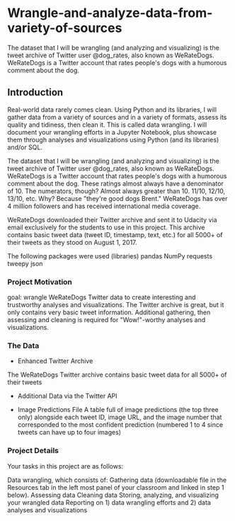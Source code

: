 # Wrangle-and-analyze-data-from-variety-of-sources
The dataset that I will be wrangling (and analyzing and visualizing) is the tweet archive of Twitter user @dog_rates, also known as WeRateDogs. WeRateDogs is a Twitter account that rates people's dogs with a humorous comment about the dog. 

## Introduction
Real-world data rarely comes clean. Using Python and its libraries, I will gather data from a variety of sources and in a variety of formats, assess its quality and tidiness, then clean it. This is called data wrangling. I will document your wrangling efforts in a Jupyter Notebook, plus showcase them through analyses and visualizations using Python (and its libraries) and/or SQL.

The dataset that I will be wrangling (and analyzing and visualizing) is the tweet archive of Twitter user @dog_rates, also known as WeRateDogs. WeRateDogs is a Twitter account that rates people's dogs with a humorous comment about the dog. These ratings almost always have a denominator of 10. The numerators, though? Almost always greater than 10. 11/10, 12/10, 13/10, etc. Why? Because "they're good dogs Brent." WeRateDogs has over 4 million followers and has received international media coverage.

WeRateDogs downloaded their Twitter archive and sent it to Udacity via email exclusively for the students to use in this project. This archive contains basic tweet data (tweet ID, timestamp, text, etc.) for all 5000+ of their tweets as they stood on August 1, 2017.

The following packages were used (libraries) 
pandas
NumPy
requests
tweepy
json

### Project Motivation
goal: wrangle WeRateDogs Twitter data to create interesting and trustworthy analyses and visualizations. The Twitter archive is great, but it only contains very basic tweet information. Additional gathering, then assessing and cleaning is required for "Wow!"-worthy analyses and visualizations.

### The Data
- Enhanced Twitter Archive

The WeRateDogs Twitter archive contains basic tweet data for all 5000+ of their tweets

- Additional Data via the Twitter API

- Image Predictions File
A table full of image predictions (the top three only) alongside each tweet ID, image URL, and the image number that corresponded to the most confident prediction (numbered 1 to 4 since tweets can have up to four images)

### Project Details
Your tasks in this project are as follows:

Data wrangling, which consists of:
Gathering data (downloadable file in the Resources tab in the left most panel of your classroom and linked in step 1 below).
Assessing data
Cleaning data
Storing, analyzing, and visualizing your wrangled data
Reporting on 1) data wrangling efforts and 2) data analyses and visualizations






